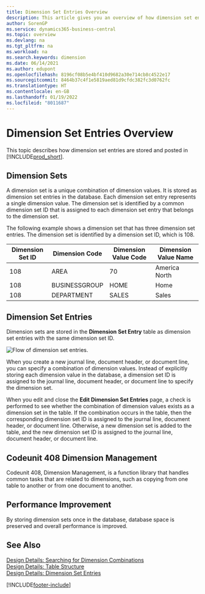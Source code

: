 ```yaml
---
title: Dimension Set Entries Overview
description: This article gives you an overview of how dimension set entries are stored as dimension set entries and how they are posted.
author: SorenGP
ms.service: dynamics365-business-central
ms.topic: overview
ms.devlang: na
ms.tgt_pltfrm: na
ms.workload: na
ms.search.keywords: dimension
ms.date: 06/14/2021
ms.author: edupont
ms.openlocfilehash: 8196cf08b5e4bf410d9682a30e714cb8c4522e17
ms.sourcegitcommit: 8464b37c4f1e5819aed81d9cfdc382fc3d0762fc
ms.translationtype: HT
ms.contentlocale: en-GB
ms.lasthandoff: 01/19/2022
ms.locfileid: "8011687"
---
```

# <a name="dimension-set-entries-overview"></a>Dimension Set Entries Overview
This topic describes how dimension set entries are stored and posted in [!INCLUDE[prod_short](includes/prod_short.md)].  

## <a name="dimension-sets"></a>Dimension Sets  
A dimension set is a unique combination of dimension values. It is stored as dimension set entries in the database. Each dimension set entry represents a single dimension value. The dimension set is identified by a common dimension set ID that is assigned to each dimension set entry that belongs to the dimension set.  

The following example shows a dimension set that has three dimension set entries. The dimension set is identified by a dimension set ID, which is 108.  

|Dimension Set ID|Dimension Code|Dimension Value Code|Dimension Value Name|  
|----------------------|--------------------|--------------------------|--------------------------|  
|108|AREA|70|America North|  
|108|BUSINESSGROUP|HOME|Home|  
|108|DEPARTMENT|SALES|Sales|  

## <a name="dimension-set-entries"></a>Dimension Set Entries  
Dimension sets are stored in the **Dimension Set Entry** table as dimension set entries with the same dimension set ID.  

![Flow of dimension set entries.](media/dimensionentrynav7.png "Flow of dimension set entries")  

When you create a new journal line, document header, or document line, you can specify a combination of dimension values. Instead of explicitly storing each dimension value in the database, a dimension set ID is assigned to the journal line, document header, or document line to specify the dimension set.  

When you edit and close the **Edit Dimension Set Entries** page, a check is performed to see whether the combination of dimension values exists as a dimension set in the table. If the combination occurs in the table, then the corresponding dimension set ID is assigned to the journal line, document header, or document line. Otherwise, a new dimension set is added to the table, and the new dimension set ID is assigned to the journal line, document header, or document line.

## <a name="codeunit-408-dimension-management"></a>Codeunit 408 Dimension Management
Codeunit 408, Dimension Management, is a function library that handles common tasks that are related to dimensions, such as copying from one table to another or from one document to another.

## <a name="performance-improvement"></a>Performance Improvement  
By storing dimension sets once in the database, database space is preserved and overall performance is improved.  

## <a name="see-also"></a>See Also
[Design Details: Searching for Dimension Combinations](design-details-searching-for-dimension-combinations.md)   
[Design Details: Table Structure](design-details-table-structure.md)   
[Design Details: Dimension Set Entries](design-details-dimension-set-entries.md)   


[!INCLUDE[footer-include](includes/footer-banner.md)]
